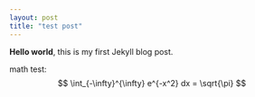 ```yaml
---
layout: post
title: "test post"
---
```


**Hello world**, this is my first Jekyll blog post.

math test: $$ \int_{-\infty}^{\infty} e^{-x^2} dx = \sqrt{\pi} $$ 
